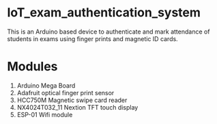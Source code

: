 # IoT_exam_authentication_system
This is an Arduino based device to authenticate and mark attendance of students in exams using finger prints and magnetic ID cards.

# Modules
1. Arduino Mega Board
2. Adafruit optical finger print sensor
3. HCC750M Magnetic swipe card reader
4. NX4024T032_11 Nextion TFT touch display
5. ESP-01 Wifi module

